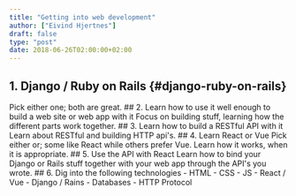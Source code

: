 ```yaml
---
title: "Getting into web development"
author: ["Eivind Hjertnes"]
draft: false
type: "post"
date: 2018-06-26T02:00:00+02:00
---
```


## 1. Django / Ruby on Rails {#django-ruby-on-rails}

Pick either one; both are great. ## 2. Learn how to use it well enough
to build a web site or web app with it Focus on building stuff, learning
how the different parts work together. ## 3. Learn how to build a
RESTful API with it Learn about RESTful and building HTTP api's. ## 4.
Learn React or Vue Pick either or; some like React while others prefer
Vue. Learn how it works, when it is appropriate. ## 5. Use the API with
React Learn how to bind your Django or Rails stuff together with your
web app through the API's you wrote. ## 6. Dig into the following
technologies - HTML - CSS - JS - React / Vue - Django / Rains -
Databases - HTTP Protocol

